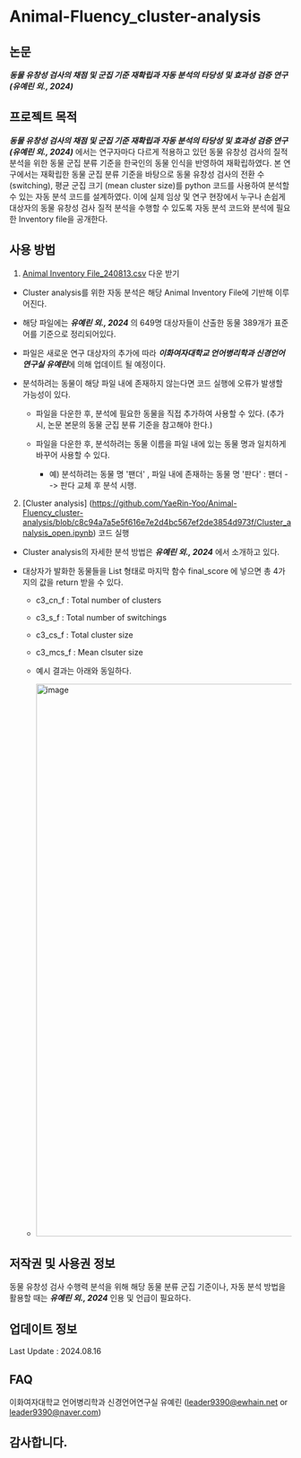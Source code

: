 # Animal-Fluency_cluster-analysis


## 논문
***동물 유창성 검사의 채점 및 군집 기준 재확립과 자동 분석의 타당성 및 효과성 검증 연구 (유예린 외., 2024)***

## 프로젝트 목적


***동물 유창성 검사의 채점 및 군집 기준 재확립과 자동 분석의 타당성 및 효과성 검증 연구 (유예린 외., 2024)*** 에서는 연구자마다 다르게 적용하고 있던 동물 유창성 검사의 질적 분석을 위한 동물 군집 분류 기준을 한국인의 동물 인식을 반영하여 재확립하였다. 본 연구에서는 재확립한 동물 군집 분류 기준을 바탕으로 동물 유창성 검사의 전환 수 (switching), 평균 군집 크기 (mean cluster size)를 python 코드를 사용하여 분석할 수 있는 자동 분석 코드를 설계하였다. 이에 실제 임상 및 연구 현장에서 누구나 손쉽게 대상자의 동물 유창성 검사 질적 분석을 수행할 수 있도록 자동 분석 코드와 분석에 필요한 Inventory file을 공개한다.


## 사용 방법

1. [Animal Inventory File_240813.csv](https://github.com/YaeRin-Yoo/Animal-Fluency_cluster-analysis/blob/d00cac9f206837b5399093cb23a90726184f9b52/Animal%20Inventory%20File_240813.csv) 다운 받기 

  + Cluster analysis를 위한 자동 분석은 해당 Animal Inventory File에 기반해 이루어진다.
    
  + 해당 파일에는 ***유예린 외., 2024*** 의 649명 대상자들이 산출한 동물 389개가 표준어를 기준으로 정리되어있다.
    
  + 파일은 새로운 연구 대상자의 추가에 따라 ***이화여자대학교 언어병리학과 신경언어연구실 유예린***에 의해 업데이트 될 예정이다.
 
  + 분석하려는 동물이 해당 파일 내에 존재하지 않는다면 코드 실행에 오류가 발생할 가능성이 있다.

    + 파일을 다운한 후, 분석에 필요한 동물을 직접 추가하여 사용할 수 있다. (추가 시, 논문 본문의 동물 군집 분류 기준을 참고해야 한다.)
   
    + 파일을 다운한 후, 분석하려는 동물 이름을 파일 내에 있는 동물 명과 일치하게 바꾸어 사용할 수 있다.
   
      + 예) 분석하려는 동물 명 '팬더' , 파일 내에 존재하는 동물 명 '판다' : 팬더 --> 판다 교체 후 분석 시행.

      
2. [Cluster analysis] (https://github.com/YaeRin-Yoo/Animal-Fluency_cluster-analysis/blob/c8c94a7a5e5f616e7e2d4bc567ef2de3854d973f/Cluster_analysis_open.ipynb) 코드 실행

  + Cluster analysis의 자세한 분석 방법은 ***유예린 외., 2024*** 에서 소개하고 있다.

  + 대상자가 발화한 동물들을 List 형태로 마지막 함수 final_score 에 넣으면 총 4가지의 값을 return 받을 수 있다.

    + c3_cn_f : Total number of clusters
    + c3_s_f : Total number of switchings
    + c3_cs_f : Total cluster size
    + c3_mcs_f : Mean clsuter size
   
    + 예시 결과는 아래와 동일하다.
   
    + <img width="986" alt="image" src="https://github.com/user-attachments/assets/9aff48eb-ff9a-4ac4-ab8b-5a0253a21266">


## 저작권 및 사용권 정보

동물 유창성 검사 수행력 분석을 위해 해당 동물 분류 군집 기준이나, 자동 분석 방법을 활용할 때는 ***유예린 외., 2024*** 인용 및 언급이 필요하다.


## 업데이트 정보

Last Update : 2024.08.16


## FAQ

이화여자대학교 언어병리학과 신경언어연구실 유예린 (leader9390@ewhain.net or leader9390@naver.com)


## 감사합니다.
